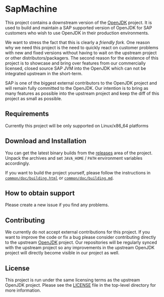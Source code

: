 # SapMachine
This project contains a downstream version of the [OpenJDK](http://openjdk.java.net/) project. It is used to build and maintain a SAP supported version of OpenJDK for SAP customers who wish to use OpenJDK in their production environments.

We want to stress the fact that this is clearly a *friendly fork*. One reason why we need this project is the need to quickly react on customer problems with new and fixed versions without having to wait on the upstream project or other distributors/packagers. The second reason for the existence of this project is to showcase and bring over features from our commercially licensed, closed source SAP JVM into the OpenJDK which can not be integrated upstream in the short-term.

SAP is one of the biggest external contributors to the OpenJDK project and will remain fully committed to the OpenJDK. Our intention is to bring as many features as possible into the upstream project and keep the diff of this project as small as possible.

## Requirements
Currently this project will be only supported on Linux/x86_64 platforms

## Download and Installation
You can get the latest binary builds from the [releases](https://github.com/SAP/SapMachine) area of the project. Unpack the archives and set `JAVA_HOME` / `PATH` environment variables accordingly.

If you want to build the project yourself, please follow the instructions in [`common/doc/building.html`]() or [`common/doc/building.md`]().

## How to obtain support
Please create a new issue if you find any problems.

## Contributing
We currently do not accept external contributions for this project. If you want to improve the code or fix a bug please consider contributing directly to the upstream [OpenJDK](http://openjdk.java.net/contribute/) project. Our repositories will be regularly synced with the upstream project so any improvements in the upstream OpenJDK project will directly become visible in our project as well.

## License
This project is run under the same licensing terms as the upstream OpenJDK project. Please see the [LICENSE]() file in the top-level directory for more information.
